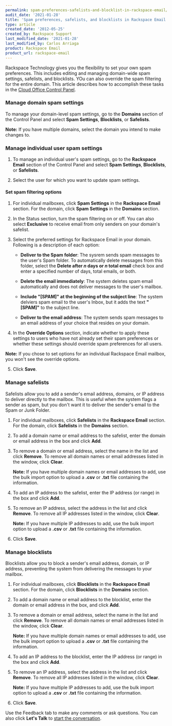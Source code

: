 ```yaml
---
permalink: spam-preferences-safelists-and-blocklist-in-rackspace-email/
audit_date: '2021-01-28'
title: 'Spam preferences, safelists, and blocklists in Rackspace Email'
type: article
created_date: '2012-05-25'
created_by: Rackspace Support
last_modified_date: '2021-01-28'
last_modified_by: Carlos Arriaga
product: Rackspace Email
product_url: rackspace-email
---
```


Rackspace Technology gives you the flexibility to set your own spam preferences. This includes editing and managing
domain-wide spam settings, safelists, and blocklists. YOu can also override the spam filtering for the entire domain.
This article describes how to accomplish these tasks in the [Cloud Office Control Panel](https://cp.rackspace.com).

### Manage domain spam settings

To manage your domain-level spam settings, go to the **Domains** section of the Control Panel and select **Spam Settings**,
**Blocklists**, or **Safelists**.

**Note:** If you have multiple domains, select the domain you intend to make changes to.

### Manage individual user spam settings

1. To manage an individual user's spam settings, go to the **Rackspace Email** section of the Control Panel and select
**Spam Settings**, **Blocklists**, or **Safelists**.

2. Select the user for which you want to update spam settings.

#### Set spam filtering options

1. For individual mailboxes, click **Spam Settings** in the **Rackspace Email** section. For the domain, click
   **Spam Settings** in the **Domains** section.

2. In the Status section, turn the spam filtering on or off. You can also select **Exclusive** to receive email
   from only senders on your domain's safelist.

3. Select the preferred settings for Rackspace Email in your domain. Following is a description of each option:

    - **Deliver to the Spam folder**: The sysrem sends spam messages to the user's Spam folder. To automatically
      delete messages from this folder, select the **Delete after *n* days or *n* total email** check box and enter
      a specified number of days, total emails, or both.

    - **Delete the email immediately**: The system deletes spam email automatically and does not deliver messages to
      the user's mailbox.

    - **Include "\[SPAM\]" at the beginning of the subject line**: The system delviers spam email to the user's Inbox,
      but it adds the text **"\[SPAM\]"** to the subject line.

    - **Deliver to the email address**: The system sends spam messages to an email address of your choice that resides
      on your domain.

4. In the **Override Options** section, indicate whether to apply these settings to users who have not already set their
   spam preferences or whether these settings should override spam preferences for all users.

**Note:** If you chose to set options for an individual Rackspace Email mailbox, you won't see the override options.

5. Click **Save**.

### Manage safelists

Safelists allow you to add a sender's email address, domains, or IP address to deliver directly to the mailbox. This
is useful when the system flags a sender as spam, but you don't want it to deliver the sender's email to the Spam
or Junk Folder.

1. For individual mailboxes, click **Safelists** in the **Rackspace Email** section. For the domain, click **Safelists**
   in the **Domains** section.

2. To add a domain name or email address to the safelist, enter the domain or email address in the box and click **Add**.

3. To remove a domain or email address, select the name in the list and click **Remove**. To remove all domain names or
   email addresses listed in the window, click **Clear**.

   **Note:** If you have multiple domain names or email addresses to add, use the bulk import option to upload a **.csv**
   or **.txt** file containing the information.

4. To add an IP address to the safelist, enter the IP address (or range) in the box and click **Add**.

5. To remove an IP address, select the address in the list and click **Remove**. To remove all IP addresses listed in the
   window, click **Clear**.

   **Note:** If you have multiple IP addresses to add, use the bulk import option to upload a **.csv** or **.txt** file
   containing the information.

6.  Click **Save**.

### Manage blocklists

Blocklists allow you to block a sender's email address, domain, or IP address, preventing the system from delivering the
messages to your mailbox.

1. For individual mailboxes, click **Blocklists** in the **Rackspace Email** section. For the domain, click **Blocklists**
   in the **Domains** section.

2. To add a domain name or email address to the blocklist, enter the domain or email address in the box, and click **Add**.

3. To remove a domain or email address, select the name in the list and click **Remove**. To remove all domain names or
   email addresses listed in the window, click **Clear**.

    **Note:** If you have multiple domain names or email addresses to add, use the bulk import option to upload a **.csv**
    or **.txt** file containing the information.

4. To add an IP address to the blocklist, enter the IP address (or range) in the box and click **Add**.

5. To remove an IP address, select the address in the list and click **Remove**. To remove all IP addresses listed in the
   window, click **Clear**.

   **Note:** If you have multiple IP addresses to add, use the bulk import option to upload a **.csv** or **.txt** file
   containing the information.

6.  Click **Save**.

Use the Feedback tab to make any comments or ask questions. You can also click
**Let's Talk** to [start the conversation](https://www.rackspace.com/).
